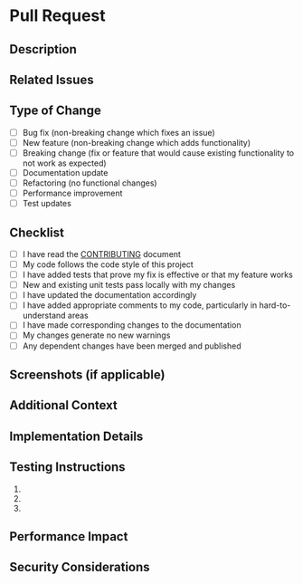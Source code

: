 # Pull Request

## Description
<!-- Provide a brief description of the changes in this PR -->

## Related Issues
<!-- Link to any related issues using the format: Fixes #123, Addresses #456 -->

## Type of Change
<!-- Mark the appropriate option with an "x" -->
- [ ] Bug fix (non-breaking change which fixes an issue)
- [ ] New feature (non-breaking change which adds functionality)
- [ ] Breaking change (fix or feature that would cause existing functionality to not work as expected)
- [ ] Documentation update
- [ ] Refactoring (no functional changes)
- [ ] Performance improvement
- [ ] Test updates

## Checklist
<!-- Mark items with an "x" once completed -->
- [ ] I have read the [CONTRIBUTING](../CONTRIBUTING.md) document
- [ ] My code follows the code style of this project
- [ ] I have added tests that prove my fix is effective or that my feature works
- [ ] New and existing unit tests pass locally with my changes
- [ ] I have updated the documentation accordingly
- [ ] I have added appropriate comments to my code, particularly in hard-to-understand areas
- [ ] I have made corresponding changes to the documentation
- [ ] My changes generate no new warnings
- [ ] Any dependent changes have been merged and published

## Screenshots (if applicable)
<!-- Add screenshots to help explain your changes if relevant -->

## Additional Context
<!-- Add any other context about the PR here -->

## Implementation Details
<!-- Provide more detailed information about the implementation if needed -->

## Testing Instructions
<!-- Provide instructions for reviewers to test your changes -->
1. 
2. 
3. 

## Performance Impact
<!-- Describe any performance impacts this change might have -->

## Security Considerations
<!-- Describe any security implications this change might have --> 